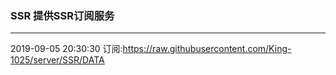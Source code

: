 ### SSR 提供SSR订阅服务
---
2019-09-05 20:30:30 订阅:https://raw.githubusercontent.com/King-1025/server/SSR/DATA
